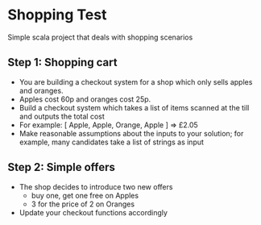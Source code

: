 # Shopping Test
Simple scala project that deals with shopping scenarios

## Step 1: Shopping cart
- You are building a checkout system for a shop which only sells apples and
oranges.
- Apples cost 60p and oranges cost 25p.
- Build a checkout system which takes a list of items scanned at the till and outputs
the total cost
- For example: [ Apple, Apple, Orange, Apple ] => £2.05
- Make reasonable assumptions about the inputs to your solution; for example, many
candidates take a list of strings as input
## Step 2: Simple offers
- The shop decides to introduce two new offers
    - buy one, get one free on Apples
    - 3 for the price of 2 on Oranges
- Update your checkout functions accordingly
